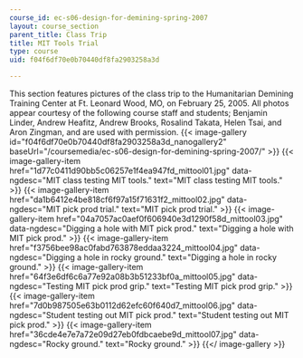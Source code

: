 ```yaml
---
course_id: ec-s06-design-for-demining-spring-2007
layout: course_section
parent_title: Class Trip
title: MIT Tools Trial
type: course
uid: f04f6df70e0b70440df8fa2903258a3d

---
```


This section features pictures of the class trip to the Humanitarian Demining Training Center at Ft. Leonard Wood, MO, on February 25, 2005. All photos appear courtesy of the following course staff and students; Benjamin Linder, Andrew Heafitz, Andrew Brooks, Rosalind Takata, Helen Tsai, and Aron Zingman, and are used with permission.
{{< image-gallery id="f04f6df70e0b70440df8fa2903258a3d_nanogallery2" baseUrl="/coursemedia/ec-s06-design-for-demining-spring-2007/" >}}
{{< image-gallery-item href="1d77c0411d90bb5c06257e1f4ea947fd_mittool01.jpg" data-ngdesc="MIT class testing MIT tools." text="MIT class testing MIT tools." >}}
{{< image-gallery-item href="da1b6412e4be818cf6f97a15f71631f2_mittool02.jpg" data-ngdesc="MIT pick prod trial." text="MIT pick prod trial." >}}
{{< image-gallery-item href="04a7057ac0aef0f606940e3d1290f58d_mittool03.jpg" data-ngdesc="Digging a hole with MIT pick prod." text="Digging a hole with MIT pick prod." >}}
{{< image-gallery-item href="f3756bee98ac0fabd763878eddaa3224_mittool04.jpg" data-ngdesc="Digging a hole in rocky ground." text="Digging a hole in rocky ground." >}}
{{< image-gallery-item href="64f3e6df6c6a77e92a08b3b51233bf0a_mittool05.jpg" data-ngdesc="Testing MIT pick prod grip." text="Testing MIT pick prod grip." >}}
{{< image-gallery-item href="7d0b987505e63b0112d62efc60f640d7_mittool06.jpg" data-ngdesc="Student testing out MIT pick prod." text="Student testing out MIT pick prod." >}}
{{< image-gallery-item href="36cde4e7e7a72e09d27eb0fdbcaebe9d_mittool07.jpg" data-ngdesc="Rocky ground." text="Rocky ground." >}}
{{</ image-gallery >}}